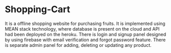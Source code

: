 # Shopping-Cart

It is a offline shopping website for purchasing fruits. It is implemented using MEAN stack technology, where database is present on the cloud and API had been deployed on the heroku. There is login and signup panel designed by using firebase with email verification and forgot password feature. There is separate admin panel for adding, deleting or updating any product.
